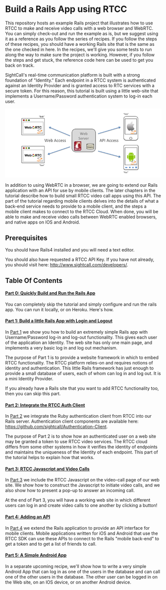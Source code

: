 Build a Rails App using RTCC
================================================================


This repository hosts an example Rails project that illustrates how to
use RTCC to make and receive video calls with a web browser and
WebRTC.  You can simply check-out and run the example as is, but we
suggest using it as a reference as you follow the series of recipes.
If you follow the steps of these recipes, you should have a working
Rails site that is the same as the one checked in here.  In the
recipes, we'll give you some tests to run along the way to make sure
the project is working.  However, if you follow the steps and get
stuck, the reference code here can be used to get you back on track.

SightCall's real-time communication platform is built with a strong
foundation of "Identity."  Each endpoint in a RTCC system is
authenticated against an Identity Provider and is granted access to
RTC services with a secure token.  For this reason, this tutorial is
built using a little web-site that implements a Username/Password
authentication system to log-in each user.

![Architecture](images/RailsTutorial02-Slide01.png "Rails App Using RTCC")

In addition to using WebRTC in a browser, we are going to extend our
Rails application with an API for use by mobile clients.  The later
chapters in the tutorial describe how to build small RTCC video call
apps using this API.  The part of the tutorial regarding mobile
clients delves into the details of what a back-end service needs to
provide to a mobile client, and the steps a mobile client makes to
connect to the RTCC Cloud.  When done, you will be able to make and
receive video calls between WebRTC enabled browsers, and native apps
on IOS and Android.
    
## Prerequisites

You should have Rails4 installed and you will need a text editor.

You should also have requested a RTCC API Key.  If you have not
already, you should visit here: http://www.sightcall.com/developers/.

## Table Of Contents

#### [Part 0: Quickly Build and Run the Rails App](doc/HOWTO-part0.md)

You can completely skip the tutorial and simply configure and run the
rails app.  You can run it locally, or on Heroku.  Here's how.

#### [Part 1: Build a little Rails App with Login and Logout](doc/HOWTO-part1.md)

In [Part 1](doc/HOWTO-part1.md) we show you how to build an extremely
simple Rails app with Username/Password log-in and log-out
functionality.  This gives each user of the application an Identity.
The web site has only one main page, and implements a very basic log
in and log out mechanism.

The purpose of Part 1 is to provide a website framework in which to
embed RTCC functionality.  The RTCC platform relies-on and requires
notions of identity and authentication.  This little Rails framework
has just enough to provide a small database of users, each of whom can
log in and log out.  It is a mini Identity Provider.

If you already have a Rails site that you want to add RTCC
functionality too, then you can skip this part.


#### [Part 2: Integrate the RTCC Auth Client](doc/HOWTO-part2.md)

In [Part 2](doc/HOWTO-part2.md) we integrate the Ruby authentication
client from RTCC into our Rails server.   Authentication client
components are available here: https://github.com/sightcall/Authentication-Client.

The purpose of Part 2 is to show how an authenticated user on a web
site may be granted a token to use RTCC video services.  The RTCC
cloud differs from some other systems in how it verifies the identity
of endpoints and maintains the uniqueness of the Identity of each
endpoint.  This part of the tutorial helps to explain how that works.


#### [Part 3: RTCC Javascript and Video Calls](doc/HOWTO-part3.md)

In [Part 3](doc/HOWTO-part3.md) we include the RTCC Javascript on the
video-call page of our web site.  We show how to construct the
Javascript to initiate video calls, and we also show how to present a
pop-up to answer an incoming call.

At the end of Part 3, you will have a working web site in which
different users can log in and create video calls to one another by
clicking a button!

#### [Part 4: Adding an API](doc/HOWTO-part4.md)

In [Part 4](doc/HOWTO-part4.md) we extend the Rails application to
provide an API interface for mobile clients.  Mobile applications
written for iOS and Android that use the RTCC SDK can use these APIs
to connect to the Rails "mobile back-end" to get a token and to get
a list of friends to call.



#### [Part 5:  A Simple Android App](https://github.com/sightcall/tutorial-android-rtcc)

In a separate upcoming recipe,  we'll
show how to write a very simple Android App that can log in as one of
the users in the database and can call one of the other users in the
database.  The other user can be logged in on the Web site, on an IOS
device, or on another Android device.



